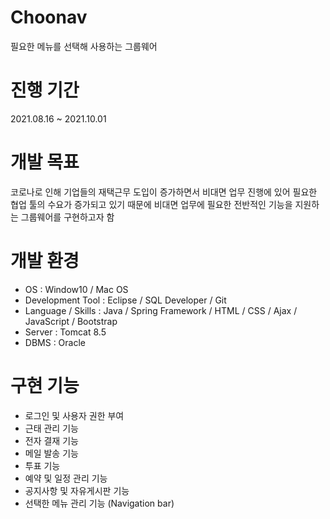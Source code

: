 # Choonav
필요한 메뉴를 선택해 사용하는 그룹웨어

# 진행 기간
2021.08.16 ~ 2021.10.01

# 개발 목표 
코로나로 인해 기업들의 재택근무 도입이 증가하면서 비대면 업무 진행에 있어 필요한 협업 툴의 수요가 증가되고 있기 때문에 비대면 업무에 필요한 전반적인 기능을 지원하는 그룹웨어를 구현하고자 함

# 개발 환경 
- OS : Window10 / Mac OS
- Development Tool : Eclipse / SQL Developer / Git
- Language / Skills : Java / Spring Framework / HTML / CSS / Ajax / JavaScript / Bootstrap
- Server : Tomcat 8.5
- DBMS : Oracle

# 구현 기능
- 로그인 및 사용자 권한 부여
- 근태 관리 기능
- 전자 결재 기능
- 메일 발송 기능
- 투표 기능
- 예약 및 일정 관리 기능
- 공지사항 및 자유게시판 기능
- 선택한 메뉴 관리 기능 (Navigation bar)
